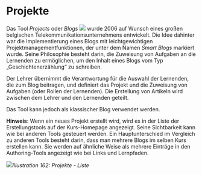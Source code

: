 # Projekte

Das Tool _Projects_ oder _Blogs_ ![](../../.gitbook/assets/graphics307.png) wurde 2006 auf Wunsch eines großen belgischen Telekommunikationsunternehmens entwickelt. Die Idee dahinter war die Implementierung eines Blogs mit leichtgewichtigen Projektmanagementfunktionen, der unter dem Namen _Smart Blogs_ markiert wurde. Seine Philosophie besteht darin, die Zuweisung von Aufgaben an die Lernenden zu ermöglichen, um den Inhalt eines Blogs vom Typ „Geschichtenerzählung“ zu schreiben.

Der Lehrer übernimmt die Verantwortung für die Auswahl der Lernenden, die zum Blog beitragen, und definiert das Projekt und die Zuweisung von Aufgaben \(oder Rollen der Lernenden\). Die Erstellung von Artikeln wird zwischen dem Lehrer und den Lernenden geteilt.

Das Tool kann jedoch als klassischer Blog verwendet werden.

**Hinweis**: Wenn ein neues Projekt erstellt wird, wird es in der Liste der Erstellungstools auf der Kurs-Homepage angezeigt. Seine Sichtbarkeit kann wie bei anderen Tools gesteuert werden. Ein Hauptunterschied im Vergleich zu anderen Tools besteht darin, dass man mehrere Blogs im selben Kurs erstellen kann. Sie werden auf ähnliche Weise als mehrere Einträge in den Authoring-Tools angezeigt wie bei Links und Lernpfaden.

![](../../.gitbook/assets/images237.png)_Illustration 162: Projekte - Liste_

